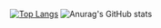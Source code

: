 <div align = "center">

 [![Top Langs](https://github-readme-stats.vercel.app/api/top-langs/?username=jeong0300&layout=donut)](https://github.com/anuraghazra/github-readme-stats)
 ![Anurag's GitHub stats](https://github-readme-stats.vercel.app/api?username=jeong0300&show_icons=true&theme=cobalt)

 <h2> </h2>
 
</div>




